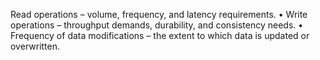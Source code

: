 Read operations – volume, frequency, and latency requirements.
	•	Write operations – throughput demands, durability, and consistency needs.
	•	Frequency of data modifications – the extent to which data is updated or overwritten.